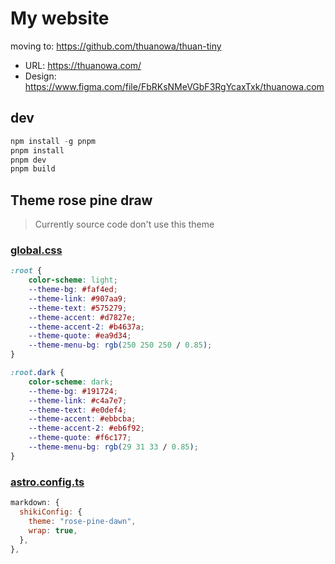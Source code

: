 # My website

moving to: <https://github.com/thuanowa/thuan-tiny>

- URL: https://thuanowa.com/
- Design: https://www.figma.com/file/FbRKsNMeVGbF3RgYcaxTxk/thuanowa.com

## dev

```js
npm install -g pnpm
pnpm install
pnpm dev
pnpm build
```

## Theme rose pine draw

> Currently source code don't use this theme

### [global.css](src/styles/global.css)

```css
:root {
	color-scheme: light;
	--theme-bg: #faf4ed;
	--theme-link: #907aa9;
	--theme-text: #575279;
	--theme-accent: #d7827e;
	--theme-accent-2: #b4637a;
	--theme-quote: #ea9d34;
	--theme-menu-bg: rgb(250 250 250 / 0.85);
}

:root.dark {
	color-scheme: dark;
	--theme-bg: #191724;
	--theme-link: #c4a7e7;
	--theme-text: #e0def4;
	--theme-accent: #ebbcba;
	--theme-accent-2: #eb6f92;
	--theme-quote: #f6c177;
	--theme-menu-bg: rgb(29 31 33 / 0.85);
}
```

### [astro.config.ts](./astro.config.ts)

```js
markdown: {
  shikiConfig: {
    theme: "rose-pine-dawn",
    wrap: true,
  },
},
```
